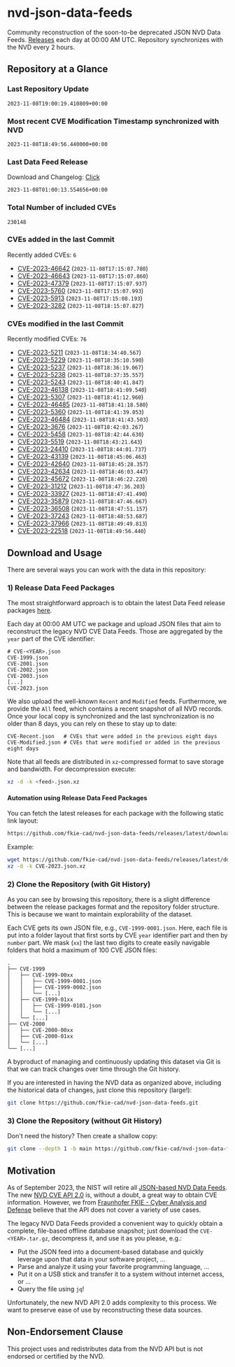 # nvd-json-data-feeds

Community reconstruction of the soon-to-be deprecated JSON NVD Data Feeds. 
[Releases](https://github.com/fkie-cad/nvd-json-data-feeds/releases/latest) each day at 00:00 AM UTC.
Repository synchronizes with the NVD every 2 hours.

## Repository at a Glance

### Last Repository Update

```plain
2023-11-08T19:00:19.410809+00:00
```

### Most recent CVE Modification Timestamp synchronized with NVD

```plain
2023-11-08T18:49:56.440000+00:00
```

### Last Data Feed Release

Download and Changelog: [Click](https://github.com/fkie-cad/nvd-json-data-feeds/releases/latest)

```plain
2023-11-08T01:00:13.554656+00:00
```

### Total Number of included CVEs

```plain
230148
```

### CVEs added in the last Commit

Recently added CVEs: `6`

* [CVE-2023-46642](CVE-2023/CVE-2023-466xx/CVE-2023-46642.json) (`2023-11-08T17:15:07.780`)
* [CVE-2023-46643](CVE-2023/CVE-2023-466xx/CVE-2023-46643.json) (`2023-11-08T17:15:07.860`)
* [CVE-2023-47379](CVE-2023/CVE-2023-473xx/CVE-2023-47379.json) (`2023-11-08T17:15:07.937`)
* [CVE-2023-5760](CVE-2023/CVE-2023-57xx/CVE-2023-5760.json) (`2023-11-08T17:15:07.993`)
* [CVE-2023-5913](CVE-2023/CVE-2023-59xx/CVE-2023-5913.json) (`2023-11-08T17:15:08.193`)
* [CVE-2023-3282](CVE-2023/CVE-2023-32xx/CVE-2023-3282.json) (`2023-11-08T18:15:07.827`)


### CVEs modified in the last Commit

Recently modified CVEs: `76`

* [CVE-2023-5211](CVE-2023/CVE-2023-52xx/CVE-2023-5211.json) (`2023-11-08T18:34:40.567`)
* [CVE-2023-5229](CVE-2023/CVE-2023-52xx/CVE-2023-5229.json) (`2023-11-08T18:35:10.590`)
* [CVE-2023-5237](CVE-2023/CVE-2023-52xx/CVE-2023-5237.json) (`2023-11-08T18:36:19.067`)
* [CVE-2023-5238](CVE-2023/CVE-2023-52xx/CVE-2023-5238.json) (`2023-11-08T18:37:35.557`)
* [CVE-2023-5243](CVE-2023/CVE-2023-52xx/CVE-2023-5243.json) (`2023-11-08T18:40:41.847`)
* [CVE-2023-46138](CVE-2023/CVE-2023-461xx/CVE-2023-46138.json) (`2023-11-08T18:41:09.540`)
* [CVE-2023-5307](CVE-2023/CVE-2023-53xx/CVE-2023-5307.json) (`2023-11-08T18:41:12.960`)
* [CVE-2023-46485](CVE-2023/CVE-2023-464xx/CVE-2023-46485.json) (`2023-11-08T18:41:18.580`)
* [CVE-2023-5360](CVE-2023/CVE-2023-53xx/CVE-2023-5360.json) (`2023-11-08T18:41:39.053`)
* [CVE-2023-46484](CVE-2023/CVE-2023-464xx/CVE-2023-46484.json) (`2023-11-08T18:41:43.503`)
* [CVE-2023-3676](CVE-2023/CVE-2023-36xx/CVE-2023-3676.json) (`2023-11-08T18:42:03.267`)
* [CVE-2023-5458](CVE-2023/CVE-2023-54xx/CVE-2023-5458.json) (`2023-11-08T18:42:44.630`)
* [CVE-2023-5519](CVE-2023/CVE-2023-55xx/CVE-2023-5519.json) (`2023-11-08T18:43:21.643`)
* [CVE-2023-24410](CVE-2023/CVE-2023-244xx/CVE-2023-24410.json) (`2023-11-08T18:44:01.737`)
* [CVE-2023-43139](CVE-2023/CVE-2023-431xx/CVE-2023-43139.json) (`2023-11-08T18:45:06.463`)
* [CVE-2023-42640](CVE-2023/CVE-2023-426xx/CVE-2023-42640.json) (`2023-11-08T18:45:28.357`)
* [CVE-2023-42634](CVE-2023/CVE-2023-426xx/CVE-2023-42634.json) (`2023-11-08T18:46:03.447`)
* [CVE-2023-45672](CVE-2023/CVE-2023-456xx/CVE-2023-45672.json) (`2023-11-08T18:46:22.220`)
* [CVE-2023-31212](CVE-2023/CVE-2023-312xx/CVE-2023-31212.json) (`2023-11-08T18:47:36.203`)
* [CVE-2023-33927](CVE-2023/CVE-2023-339xx/CVE-2023-33927.json) (`2023-11-08T18:47:41.490`)
* [CVE-2023-35879](CVE-2023/CVE-2023-358xx/CVE-2023-35879.json) (`2023-11-08T18:47:46.667`)
* [CVE-2023-36508](CVE-2023/CVE-2023-365xx/CVE-2023-36508.json) (`2023-11-08T18:47:51.157`)
* [CVE-2023-37243](CVE-2023/CVE-2023-372xx/CVE-2023-37243.json) (`2023-11-08T18:48:53.687`)
* [CVE-2023-37966](CVE-2023/CVE-2023-379xx/CVE-2023-37966.json) (`2023-11-08T18:49:49.813`)
* [CVE-2023-22518](CVE-2023/CVE-2023-225xx/CVE-2023-22518.json) (`2023-11-08T18:49:56.440`)


## Download and Usage

There are several ways you can work with the data in this repository:

### 1) Release Data Feed Packages

The most straightforward approach is to obtain the latest Data Feed release packages [here](https://github.com/fkie-cad/nvd-json-data-feeds/releases/latest).

Each day at 00:00 AM UTC we package and upload JSON files that aim to reconstruct the legacy NVD CVE Data Feeds.
Those are aggregated by the `year` part of the CVE identifier:

```
# CVE-<YEAR>.json
CVE-1999.json
CVE-2001.json
CVE-2002.json
CVE-2003.json
[...]
CVE-2023.json
```

We also upload the well-known `Recent` and `Modified` feeds.
Furthermore, we provide the `All` feed, which contains a recent snapshot of all NVD records.
Once your local copy is synchronized and the last synchronization is no older than 8 days, you can rely on these to stay up to date:

```plain
CVE-Recent.json   # CVEs that were added in the previous eight days
CVE-Modified.json # CVEs that were modified or added in the previous eight days
```

Note that all feeds are distributed in `xz`-compressed format to save storage and bandwidth.
For decompression execute:

```sh
xz -d -k <feed>.json.xz
```


#### Automation using Release Data Feed Packages

You can fetch the latest releases for each package with the following static link layout:

```sh
https://github.com/fkie-cad/nvd-json-data-feeds/releases/latest/download/CVE-<YEAR>.json.xz
```

Example:

```sh
wget https://github.com/fkie-cad/nvd-json-data-feeds/releases/latest/download/CVE-2023.json.xz
xz -d -k CVE-2023.json.xz
```

### 2) Clone the Repository (with Git History)

As you can see by browsing this repository, there is a slight difference between the release packages format and the repository folder structure.
This is because we want to maintain explorability of the dataset.

Each CVE gets its own JSON file, e.g., `CVE-1999-0001.json`.
Here, each file is put into a folder layout that first sorts by CVE `year` identifier part and then by `number` part.
We mask (`xx`) the last two digits to create easily navigable folders that hold a maximum of 100 CVE JSON files:

```plain
.
├── CVE-1999
│   ├── CVE-1999-00xx
│   │   ├── CVE-1999-0001.json
│   │   ├── CVE-1999-0002.json
│   │   └── [...]
│   ├── CVE-1999-01xx
│   │   ├── CVE-1999-0101.json
│   │   └── [...]
│   └── [...]
├── CVE-2000
│   ├── CVE-2000-00xx
│   ├── CVE-2000-01xx
│   └── [...]
└── [...]
```

A byproduct of managing and continuously updating this dataset via Git is that we can track changes over time through the Git history.

If you are interested in having the NVD data as organized above, including the historical data of changes, just clone this repository (large!):

```sh
git clone https://github.com/fkie-cad/nvd-json-data-feeds.git
```

### 3) Clone the Repository (without Git History)

Don't need the history? Then create a shallow copy:

```sh
git clone --depth 1 -b main https://github.com/fkie-cad/nvd-json-data-feeds.git
```

## Motivation

As of September 2023, the NIST will retire all [JSON-based NVD Data Feeds](https://nvd.nist.gov/vuln/data-feeds#divRetirementBanner-1).
The new [NVD CVE API 2.0](https://nvd.nist.gov/developers/vulnerabilities) is, without a doubt, a great way to obtain CVE information.
However, we from [Fraunhofer FKIE - Cyber Analysis and Defense](https://www.fkie.fraunhofer.de/en/departments/cad.html) believe that the API does not cover a variety of use cases.

The legacy NVD Data Feeds provided a convenient way to quickly obtain a complete, file-based offline database snapshot; just download the `CVE-<YEAR>.tar.gz`, decompress it, and use it as you please, e.g.:

* Put the JSON feed into a document-based database and quickly leverage upon that data in your software project, ...
* Parse and analyze it using your favorite programming language, ...
* Put it on a USB stick and transfer it to a system without internet access, or ...
* Query the file using `jq`!

Unfortunately, the new NVD API 2.0 adds complexity to this process.
We want to preserve ease of use by reconstructing these data sources.

## Non-Endorsement Clause

This project uses and redistributes data from the NVD API but is not endorsed or certified by the NVD.
